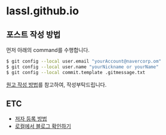 # lassl.github.io
## 포스트 작성 방법
먼저 아래의 command를 수행합니다.

```bash
$ git config --local user.email "yourAccount@navercorp.om"
$ git config --local user.name "yourNickname or yourName"
$ git config --local commit.template .gitmessage.txt
```

[원고 작성 방법](https://github.com/lassl/lassl.github.io/issues/1)를 참고하여, 작성부탁드립니다.

## ETC
- [저자 등록 방법](https://github.com/lassl/lassl.github.io/issues/2)
- [로컬에서 블로그 확인하기](https://github.com/lassl/lassl.github.io/issues/3)
